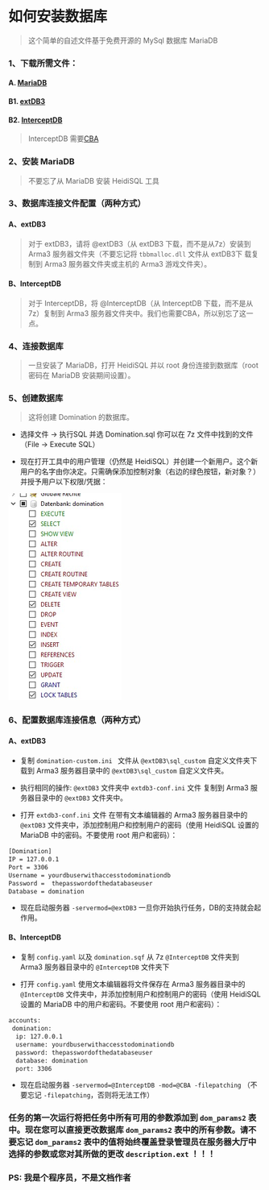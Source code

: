 # 如何安装数据库

> 这个简单的自述文件基于免费开源的 MySql 数据库 MariaDB

### 1、下载所需文件：

#### A. [MariaDB](https://mariadb.org/download/) 

#### B1. [extDB3](https://github.com/SteezCram/extDB3)

#### B2. [InterceptDB](https://github.com/intercept/intercept-database)
> InterceptDB 需要[CBA](https://forums.bohemia.net/forums/topic/168277-cba-community-base-addons-arma-3/)

### 2、安装 MariaDB

> 不要忘了从 MariaDB 安装 HeidiSQL 工具

### 3、数据库连接文件配置（两种方式）

#### A、extDB3

> 对于 extDB3，请将 @extDB3（从 extDB3 下载，而不是从7z）安装到 Arma3 服务器文件夹（不要忘记将 `tbbmalloc.dll` 文件从 extDB3下 载复制到 Arma3 服务器文件夹或主机的 Arma3 游戏文件夹）。

#### B、InterceptDB

> 对于 InterceptDB，将 @InterceptDB（从 InterceptDB 下载，而不是从7z）复制到 Arma3 服务器文件夹中。我们也需要CBA，所以别忘了这一点。

### 4、连接数据库

> 一旦安装了 MariaDB，打开 HeidiSQL 并以 root 身份连接到数据库（root密码在 MariaDB 安装期间设置）。

### 5、创建数据库

> 这将创建 Domination 的数据库。

* 选择文件 -> 执行SQL 并选 Domination.sql 你可以在 7z 文件中找到的文件（File -> Execute SQL）

* 现在打开工具中的用户管理（仍然是 HeidiSQL）并创建一个新用户。这个新用户的名字由你决定。只需确保添加控制对象（右边的绿色按钮，新对象？）并授予用户以下权限/凭据：

![rights](rights.jpg)

### 6、配置数据库连接信息（两种方式）

#### A、extDB3

* 复制 `domination-custom.ini ` 文件从 `@extDB3\sql_custom` 自定义文件夹下载到 Arma3 服务器目录中的 `@extDB3\sql_custom` 自定义文件夹。

* 执行相同的操作: `@extDB3` 文件夹中 `extdb3-conf.ini` 文件 复制到 Arma3 服务器目录中的 `@extDB3` 文件夹中。

* 打开 `extdb3-conf.ini` 文件 在带有文本编辑器的 Arma3 服务器目录中的 `@extDB3` 文件夹中，添加控制用户和控制用户的密码（使用 HeidiSQL 设置的 MariaDB 中的密码。不要使用 root 用户和密码）：

```text
[Domination]
IP = 127.0.0.1
Port = 3306
Username = yourdbuserwithaccesstodominationdb
Password =  thepasswordofthedatabaseuser
Database = domination
```

* 现在启动服务器 `-servermod=@extDB3` 一旦你开始执行任务，DB的支持就会起作用。

####  B、InterceptDB

* 复制 `config.yaml` 以及 `domination.sqf` 从 7z `@InterceptDB` 文件夹到 Arma3 服务器目录中的 `@InterceptDB` 文件夹下

* 打开 `config.yaml` 使用文本编辑器将文件保存在 Arma3 服务器目录中的 ` @InterceptDB` 文件夹中，并添加控制用户和控制用户的密码（使用 HeidiSQL 设置的 MariaDB 中的用户和密码。不要使用 root 用户和密码）：

```text
accounts:
 domination:
  ip: 127.0.0.1
  username: yourdbuserwithaccesstodominationdb
  password: thepasswordofthedatabaseuser
  database: domination
  port: 3306
```

* 现在启动服务器 `-servermod=@InterceptDB -mod=@CBA -filepatching` （不要忘记 `-filepatching`，否则将无法工作）

### 任务的第一次运行将把任务中所有可用的参数添加到 `dom_params2` 表中。现在您可以直接更改数据库 `dom_params2` 表中的所有参数。请不要忘记 `dom_params2` 表中的值将始终覆盖登录管理员在服务器大厅中选择的参数或您对其所做的更改 `description.ext` ！！！

### PS: 我是个程序员，不是文档作者